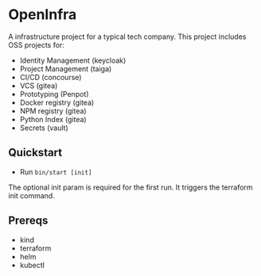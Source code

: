 # OpenInfra

A infrastructure project for a typical tech company.  This project includes OSS projects for:

* Identity Management (keycloak)
* Project Management (taiga)
* CI/CD (concourse)
* VCS (gitea)
* Prototyping (Penpot)
* Docker registry (gitea)
* NPM registry (gitea)
* Python Index (gitea)
* Secrets (vault)

## Quickstart

* Run `bin/start [init]`

The optional init param is required for the first run.  It triggers the terraform init command.

## Prereqs

* kind
* terraform
* helm
* kubectl
